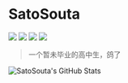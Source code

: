 # SatoSouta

[![](https://img.shields.io/badge/-@BakaShota-1ca0f1?style=flat-square&labelColor=1ca0f1&logo=twitter&logoColor=white)](https://twitter.com/BakakaShota) [![](https://img.shields.io/badge/-https://blog.713.moe-0e83cd?style=flat-square&logo=Blogger&logoColor=fff)](https://blog.713.moe) [![](https://img.shields.io/badge/-SatoSouta-3db6f1?style=flat-square&logo=Telegram&logoColor=2ca5e0)](https://t.me/SatoSouta) [![](https://img.shields.io/badge/-i@713.moe-911318?style=flat-square&logo=Mail.RU&logoColor=white&labelColor=c14438)](mailto:i@713.moe)

> 一个暂未毕业的高中生，鸽了

![SatoSouta's GitHub Stats](https://github-readme-stats.vercel.app/api?username=satosouta)
